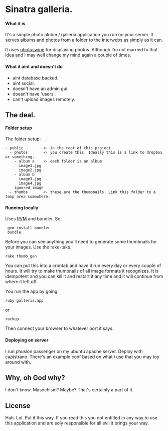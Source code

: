 # Sinatra galleria.


#### What it is
It's a simple photo alubm / galleria application you run on your server. It serves albums and photos from a folder to the interwebs as simply as it can.

It uses [photoswipe](http://www.photoswipe.com/) for displaying photos. Although I'm not married to that idea and I may well change my mind again a couple of times.


#### What it aint and doesn't do

* aint database backed.
* aint social.
* doesn't have an admin gui.
* doesn't have 'users'.
* can't upload images remotely.


## The deal.
#### Folder setup

The folder setup:

    - public         <- in the root of this project
      - photos       <- you create this. Ideally this is a link to dropbox or something.
        - album a    <- each folder is an album
          image1.jpg 
          image2.jpg
        - album b
          image3.jpg
          image4.jpg
        ignored_image
      - thumbs       <- these are the thumbnails. Link this folder to a temp area somewhere.


#### Running locally

Uses [RVM](http://rvm.io) and bundler. So,

     gem install bundler
     bundle

Before you can see anything you'll need to generate some thumbnails for your images. Use the rake-taks.

    rake thumb_gen

You can put this into a crontab and have it run every day or every couple of hours. It will try to make thumbnails of all image formats it recognizes. It is idempotent and you can kill it and restart it any time and it will continue from where it left off.



You run the app by going
    
    ruby galleria.app

or

    rackup

Then connect your browser to whatever port it says.



#### Deploying on server

I run phusion passenger on my ubuntu apache server. Deploy with capistrano. There's an example conf based on what i use that you may toy around with.


## Why, oh God why?

I don't know. Masochism? Maybe? That's certainly a part of it.


## License
Hah. Lol. Put it this way. If you read this you not entitled in any way to use this application and are soly responsible for all evil it brings your way.
